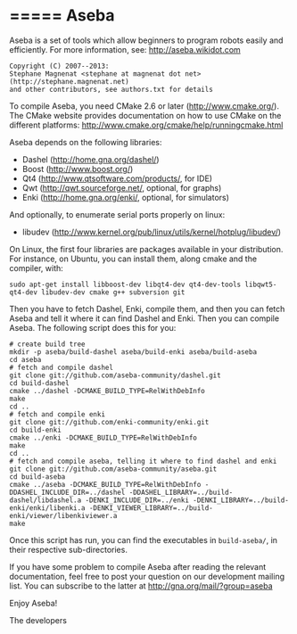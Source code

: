 =====
Aseba
=====

Aseba is a set of tools which allow beginners to program robots easily and efficiently.
For more information, see: http://aseba.wikidot.com

	Copyright (C) 2007--2013:
	Stephane Magnenat <stephane at magnenat dot net>
	(http://stephane.magnenat.net)
	and other contributors, see authors.txt for details


To compile Aseba, you need CMake 2.6 or later (http://www.cmake.org/).
The CMake website provides documentation on how to use CMake on the different
platforms: http://www.cmake.org/cmake/help/runningcmake.html

Aseba depends on the following libraries:
- Dashel (http://home.gna.org/dashel/)
- Boost (http://www.boost.org/)
- Qt4 (http://www.qtsoftware.com/products/, for IDE)
- Qwt (http://qwt.sourceforge.net/, optional, for graphs)
- Enki (http://home.gna.org/enki/, optional, for simulators)

And optionally, to enumerate serial ports properly on linux:
- libudev (http://www.kernel.org/pub/linux/utils/kernel/hotplug/libudev/)

On Linux, the first four libraries are packages available in your distribution. For instance, on Ubuntu, you can install them, along cmake and the compiler, with:

	sudo apt-get install libboost-dev libqt4-dev qt4-dev-tools libqwt5-qt4-dev libudev-dev cmake g++ subversion git

Then you have to fetch Dashel, Enki, compile them, and then you can fetch Aseba and tell it where it can find Dashel and Enki. Then you can compile Aseba. The following script does this for you:

	# create build tree
	mkdir -p aseba/build-dashel aseba/build-enki aseba/build-aseba
	cd aseba
	# fetch and compile dashel
	git clone git://github.com/aseba-community/dashel.git
	cd build-dashel
	cmake ../dashel -DCMAKE_BUILD_TYPE=RelWithDebInfo
	make
	cd ..
	# fetch and compile enki
	git clone git://github.com/enki-community/enki.git
	cd build-enki
	cmake ../enki -DCMAKE_BUILD_TYPE=RelWithDebInfo
	make
	cd ..
	# fetch and compile aseba, telling it where to find dashel and enki
	git clone git://github.com/aseba-community/aseba.git
	cd build-aseba
	cmake ../aseba -DCMAKE_BUILD_TYPE=RelWithDebInfo -DDASHEL_INCLUDE_DIR=../dashel -DDASHEL_LIBRARY=../build-dashel/libdashel.a -DENKI_INCLUDE_DIR=../enki -DENKI_LIBRARY=../build-enki/enki/libenki.a -DENKI_VIEWER_LIBRARY=../build-enki/viewer/libenkiviewer.a
	make

Once this script has run, you can find the executables in `build-aseba/`, in their respective sub-directories. 

If you have some problem to compile Aseba after reading the relevant
documentation, feel free to post your question on our development mailing
list. You can subscribe to the latter at http://gna.org/mail/?group=aseba

Enjoy Aseba!

The developers
